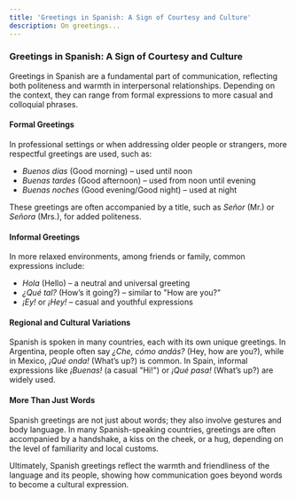 ```yaml
---
title: 'Greetings in Spanish: A Sign of Courtesy and Culture'
description: On greetings...
---
```


### **Greetings in Spanish: A Sign of Courtesy and Culture**

Greetings in Spanish are a fundamental part of communication, reflecting both politeness and warmth in interpersonal relationships. Depending on the context, they can range from formal expressions to more casual and colloquial phrases.

#### **Formal Greetings**

In professional settings or when addressing older people or strangers, more respectful greetings are used, such as:

- _Buenos días_ (Good morning) – used until noon
- _Buenas tardes_ (Good afternoon) – used from noon until evening
- _Buenas noches_ (Good evening/Good night) – used at night

These greetings are often accompanied by a title, such as _Señor_ (Mr.) or _Señora_ (Mrs.), for added politeness.

#### **Informal Greetings**

In more relaxed environments, among friends or family, common expressions include:

- _Hola_ (Hello) – a neutral and universal greeting
- _¿Qué tal?_ (How’s it going?) – similar to "How are you?"
- _¡Ey!_ or _¡Hey!_ – casual and youthful expressions

#### **Regional and Cultural Variations**

Spanish is spoken in many countries, each with its own unique greetings. In Argentina, people often say _¿Che, cómo andás?_ (Hey, how are you?), while in Mexico, _¡Qué onda!_ (What’s up?) is common. In Spain, informal expressions like _¡Buenas!_ (a casual "Hi!") or _¡Qué pasa!_ (What’s up?) are widely used.

#### **More Than Just Words**

Spanish greetings are not just about words; they also involve gestures and body language. In many Spanish-speaking countries, greetings are often accompanied by a handshake, a kiss on the cheek, or a hug, depending on the level of familiarity and local customs.

Ultimately, Spanish greetings reflect the warmth and friendliness of the language and its people, showing how communication goes beyond words to become a cultural expression.
